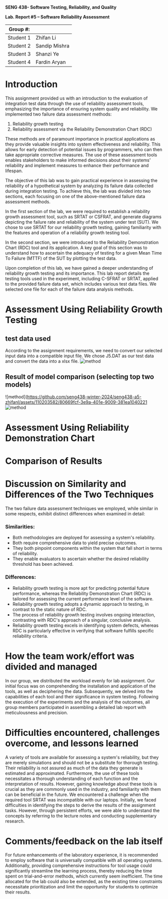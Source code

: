 **SENG 438- Software Testing, Reliability, and Quality**

**Lab. Report \#5 – Software Reliability Assessment**

| Group \#:       |   |
|-----------------|---|
| Student 1  |  Zhifan Li |
|  Student 2| Sandip Mishra  |
| Student 3  |  Shanzi Ye |
|   Student 4 |  Fardin Aryan |

# Introduction



This assignment provided us with an introduction to the evaluation of integration test data through the use of reliability assessment tools, emphasizing the importance of ensuring system quality and reliability. We implemented two failure data assessment methods:

1. Reliability growth testing
2. Reliability assessment via the Reliability Demonstration Chart (RDC)

These methods are of paramount importance in practical applications as they provide valuable insights into system effectiveness and reliability. This allows for early detection of potential issues by programmers, who can then take appropriate corrective measures. The use of these assessment tools enables stakeholders to make informed decisions about their systems' reliability and implement measures to enhance their performance and lifespan.

The objective of this lab was to gain practical experience in assessing the reliability of a hypothetical system by analyzing its failure data collected during integration testing. To achieve this, the lab was divided into two sections, each focusing on one of the above-mentioned failure data assessment methods.

In the first section of the lab, we were required to establish a reliability growth assessment tool, such as SRTAT or CSFRAT, and generate diagrams depicting the failure rate and reliability of the system under test (SUT). We chose to use SRTAT for our reliability growth testing, gaining familiarity with the features and operation of a reliability growth testing tool.

In the second section, we were introduced to the Reliability Demonstration Chart (RDC) tool and its application. A key goal of this section was to understand how to ascertain the adequacy of testing for a given Mean Time To Failure (MTTF) of the SUT by plotting the test data.

Upon completion of this lab, we have gained a deeper understanding of reliability growth testing and its importance. This lab report details the testing tools used in the experiment, including C-SFRAT or SRTAT, applied to the provided failure data set, which includes various test data files. We selected one file for each of the failure data analysis methods.

# Assessment Using Reliability Growth Testing 

## test data used
According to the assignment requirements, we need to convert our selected input data into a compatible input file. We chose J5.DAT as our test data and convert the data into a xlsx file. 
![method](https://github.com/seng438-winter-2024/seng438-a5-zhifanl/assets/110203582/d1a0de65-25fb-44ed-aa28-6c68d91c4931)

## Result of model comparison (selecting top two models)
![method](https://github.com/seng438-winter-2024/seng438-a5-zhifanl/assets/110203582/80669fcf-3e9a-401e-9009-381ea1040221
![method](https://github.com/seng438-winter-2024/seng438-a5-zhifanl/assets/110203582/4401ee64-6a61-4063-86b9-8b012444ff83)




# Assessment Using Reliability Demonstration Chart 

# 

# Comparison of Results

# Discussion on Similarity and Differences of the Two Techniques

The two failure data assessment techniques we employed, while similar in some respects, exhibit distinct differences when examined in detail:

### Similarities:

- Both methodologies are deployed for assessing a system's reliability.
- Both require comprehensive data to yield precise outcomes.
- They both pinpoint components within the system that fall short in terms of reliability.
- They enable evaluators to ascertain whether the desired reliability threshold has been achieved.

### Differences:

- Reliability growth testing is more apt for predicting potential future performance, whereas the Reliability Demonstration Chart (RDC) is tailored for assessing the current performance level of the software.
- Reliability growth testing adopts a dynamic approach to testing, in contrast to the static nature of RDC.
- The process of reliability growth testing involves ongoing interaction, contrasting with RDC's approach of a singular, conclusive analysis.
- Reliability growth testing excels in identifying system defects, whereas RDC is particularly effective in verifying that software fulfills specific reliability criteria.


# How the team work/effort was divided and managed
In our group, we distributed the workload evenly for lab assignment. Our initial focus was on comprehending the installation and application of the tools, as well as deciphering the data. Subsequently, we delved into the capabilities of each tool and their significance in system testing. Following the execution of the experiments and the analysis of the outcomes, all group members participated in assembling a detailed lab report with meticulousness and precision.

# Difficulties encountered, challenges overcome, and lessons learned

A variety of tools are available for assessing a system's reliability, but they are merely simulations and should not be a substitute for thorough testing. Their reliability is not assured as much of the data they generate is estimated and approximated. Furthermore, the use of these tools necessitates a thorough understanding of each function and the interpretation of results. However, gaining knowledge about these tools is crucial as they are commonly used in the industry, and familiarity with them can be beneficial in the future. We encountered a challenge when the required tool SRTAT was incompatible with our laptops. Initially, we faced difficulties in identifying the steps to derive the results of the assignment tasks. However, through persistent efforts, we were able to understand the concepts by referring to the lecture notes and conducting supplementary research.

# Comments/feedback on the lab itself

For future enhancements of the laboratory experience, it is recommended to employ software that is universally compatible with all operating systems. Additionally, providing comprehensive instructions for tool usage could significantly streamline the learning process, thereby reducing the time spent on trial-and-error methods, which currently seem inefficient. The time allocated for the lab could also be extended, as the existing time constraints necessitate prioritization and limit the opportunity for students to optimize their results.
